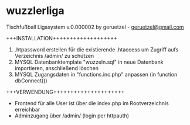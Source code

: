 # wuzzlerliga
Tischfußball Ligasystem v.0.000002
by geruetzel - geruetzel@gmail.com

+++INSTALLATION+++++++++++++++++++
1. .htpassword erstellen für die existierende .htaccess um Zugriff aufs Verzeichnis /admin/ zu schützen
2. MYSQL Datenbanktemplate "wuzzeln.sql" in neue Datenbank importieren, anschließend löschen
3. MYSQL Zugangsdaten in "functions.inc.php" anpassen (in function dbConnect())

+++VERWENDUNG+++++++++++++++++++++
- Frontend für alle User ist über die index.php im Rootverzeichnis erreichbar
- Adminzugang über /admin/ (login per httpauth)

